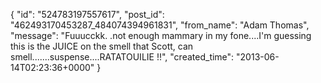  {
   "id": "524783197557617",
   "post_id": "462493170453287_484074394961831",
   "from_name": "Adam Thomas",
   "message": "Fuuucckk. .not enough mammary in my fone....I'm guessing this is the JUICE on the smell that Scott,  can smell.......suspense....RATATOUILIE !!",
   "created_time": "2013-06-14T02:23:36+0000"
 }
